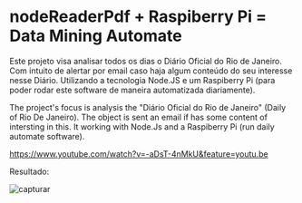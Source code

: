 # nodeReaderPdf + Raspiberry Pi = Data Mining Automate
Este projeto visa analisar todos os dias o Diário Oficial do Rio de Janeiro. 
Com intuito de alertar por email caso haja algum conteúdo do seu interesse nesse Diário.
Utilizando a tecnologia Node.JS e um Raspiberry Pi (para poder rodar este software de maneira automatizada diariamente).

The project's focus is analysis the "Diário Oficial do Rio de Janeiro" (Daily of Rio De Janeiro). 
The object is sent an email if has some content of intersting in this.
It working with Node.Js and a Raspiberry Pi (run daily automate software).

https://www.youtube.com/watch?v=-aDsT-4nMkU&feature=youtu.be

Resultado: 

![capturar](https://user-images.githubusercontent.com/18295160/42720815-40aac3da-8705-11e8-89d8-754ec040f066.PNG)
